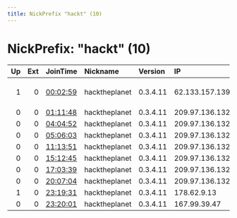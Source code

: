 ```yaml
---
title: NickPrefix "hackt" (10)
---
```


# NickPrefix: "hackt" (10)

|   Up |   Ext | JoinTime                                                                                            | Nickname      | Version   | IP             | AS                                 | CC   |   ORp |   Dirp | OS    | Contact   |   eFamMembers |
|-----:|------:|:----------------------------------------------------------------------------------------------------|:--------------|:----------|:---------------|:-----------------------------------|:-----|------:|-------:|:------|:----------|--------------:|
|    1 |     0 | [00:02:59](https://metrics.torproject.org/rs.html#details/A567FF5DC72A21A6B7120609E51E76C49517EF41) | hacktheplanet | 0.3.4.11  | 62.133.157.139 | Spoldzielnia Telekomunikacyjna OST | pl   |  9001 |      0 | Linux | None      |             1 |
|    0 |     0 | [01:11:48](https://metrics.torproject.org/rs.html#details/4D453A0F85EDA9AF4CF14FE6229CC6B41843F7F3) | hacktheplanet | 0.3.4.11  | 209.97.136.132 | DigitalOcean, LLC                  | gb   |  9001 |      0 | Linux | None      |             1 |
|    0 |     0 | [04:04:52](https://metrics.torproject.org/rs.html#details/10BE2A8DA488EF42D325A2B4385759751E6F8649) | hacktheplanet | 0.3.4.11  | 209.97.136.132 | DigitalOcean, LLC                  | gb   |  9001 |      0 | Linux | None      |             1 |
|    0 |     0 | [05:06:03](https://metrics.torproject.org/rs.html#details/879C2EEA155AC3103CA1EC2CEEC64252CA51A95C) | hacktheplanet | 0.3.4.11  | 209.97.136.132 | DigitalOcean, LLC                  | gb   |  9001 |      0 | Linux | None      |             1 |
|    0 |     0 | [11:13:51](https://metrics.torproject.org/rs.html#details/9DD860B568336767C95DE95C260B48192F57FF46) | hacktheplanet | 0.3.4.11  | 209.97.136.132 | DigitalOcean, LLC                  | gb   |  9001 |      0 | Linux | None      |             1 |
|    0 |     0 | [15:12:45](https://metrics.torproject.org/rs.html#details/8C6BBA6A1C7A480007F4629CDFB044BF4643633E) | hacktheplanet | 0.3.4.11  | 209.97.136.132 | DigitalOcean, LLC                  | gb   |  9001 |      0 | Linux | None      |             1 |
|    0 |     0 | [17:03:39](https://metrics.torproject.org/rs.html#details/0A43D0D8C89B52C4260C4F1B4A9C7F6841E7E6D2) | hacktheplanet | 0.3.4.11  | 209.97.136.132 | DigitalOcean, LLC                  | gb   |  9001 |      0 | Linux | None      |             1 |
|    0 |     0 | [20:07:04](https://metrics.torproject.org/rs.html#details/24B1BDCCDD43B1359D41BC59F95AAB5F9BDCA17E) | hacktheplanet | 0.3.4.11  | 209.97.136.132 | DigitalOcean, LLC                  | gb   |  9001 |      0 | Linux | None      |             1 |
|    1 |     0 | [23:19:31](https://metrics.torproject.org/rs.html#details/EA5FA3362F8A4D73B8E11A2592B907F8CD820F49) | hacktheplanet | 0.3.4.11  | 178.62.9.13    | DigitalOcean, LLC                  | gb   |  9001 |      0 | Linux | None      |             1 |
|    0 |     0 | [23:20:01](https://metrics.torproject.org/rs.html#details/E286F1500D3B9A72B6E1D9056ADD0C6AC7E89204) | hacktheplanet | 0.3.4.11  | 167.99.39.47   | DigitalOcean, LLC                  | nl   |  9001 |      0 | Linux | None      |             1 |
